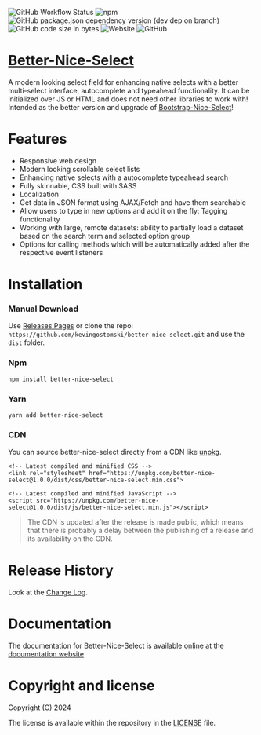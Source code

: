 ![GitHub Workflow Status](https://img.shields.io/github/actions/workflow/status/kevingostomski/better-nice-select/build-jekyll.yml)
![npm](https://img.shields.io/npm/v/better-nice-select)
![GitHub package.json dependency version (dev dep on branch)](https://img.shields.io/github/package-json/dependency-version/kevingostomski/better-nice-select/dev/webpack)
![GitHub code size in bytes](https://img.shields.io/github/languages/code-size/kevingostomski/better-nice-select)
![Website](https://img.shields.io/website?down_color=lightgrey&down_message=offline&up_color=blue&up_message=online&url=https%3A%2F%2Fkevingostomski.github.io%2Fbetter-nice-select%2F)
![GitHub](https://img.shields.io/github/license/kevingostomski/better-nice-select)

# **[Better-Nice-Select](https://kevingostomski.github.io/better-nice-select/)**

A modern looking select field for enhancing native selects with a better multi-select interface, autocomplete and typeahead functionality. It can be initialized over JS or HTML and does not need other libraries to work with! Intended as the better version and upgrade of [Bootstrap-Nice-Select](https://github.com/kevingostomski/bootstrap-nice-select)!

# **Features**

- Responsive web design
- Modern looking scrollable select lists
- Enhancing native selects with a autocomplete typeahead search
- Fully skinnable, CSS built with SASS 
- Localization
- Get data in JSON format using AJAX/Fetch and have them searchable
- Allow users to type in new options and add it on the fly: Tagging functionality
- Working with large, remote datasets: ability to partially load a dataset based on the search term and selected option group
- Options for calling methods which will be automatically added after the respective event listeners

# **Installation**

### Manual Download

Use [Releases Pages](https://github.com/kevingostomski/better-nice-select/releases) or clone the repo: `https://github.com/kevingostomski/better-nice-select.git` and use the `dist` folder.

### Npm

```
npm install better-nice-select
```

### Yarn

```
yarn add better-nice-select
```

### CDN

You can source better-nice-select directly from a CDN like [unpkg](https://unpkg.com).

```
<!-- Latest compiled and minified CSS -->
<link rel="stylesheet" href="https://unpkg.com/better-nice-select@1.0.0/dist/css/better-nice-select.min.css">

<!-- Latest compiled and minified JavaScript -->
<script src="https://unpkg.com/better-nice-select@1.0.0/dist/js/better-nice-select.min.js"></script>

```

> The CDN is updated after the release is made public, which means that there is probably a delay between the publishing of a release and its availability on the CDN.

# **Release History**
Look at the [Change Log](CHANGELOG.md).

# **Documentation**

The documentation for Better-Nice-Select is available [online at the documentation website](https://kevingostomski.github.io/better-nice-select/)

# **Copyright and license**

Copyright (C) 2024

The license is available within the repository in the [LICENSE](LICENSE) file.